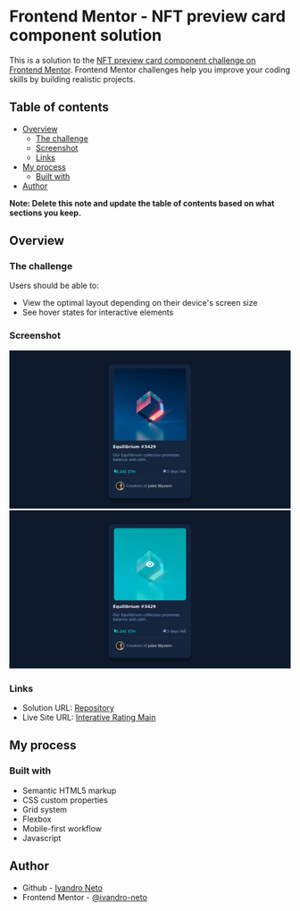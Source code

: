 # Frontend Mentor - NFT preview card component solution

This is a solution to the [NFT preview card component challenge on Frontend Mentor](https://www.frontendmentor.io/challenges/nft-preview-card-component-SbdUL_w0U). Frontend Mentor challenges help you improve your coding skills by building realistic projects. 

## Table of contents

- [Overview](#overview)
  - [The challenge](#the-challenge)
  - [Screenshot](#screenshot)
  - [Links](#links)
- [My process](#my-process)
  - [Built with](#built-with)
- [Author](#author)


**Note: Delete this note and update the table of contents based on what sections you keep.**

## Overview

### The challenge

Users should be able to:

- View the optimal layout depending on their device's screen size
- See hover states for interactive elements

### Screenshot

![Screenshot first view](./Screenshots/screenshot_desktop.png)
![Screenshot second view](./Screenshots/screenshot_active.png)


### Links

- Solution URL: [Repository](https://github.com/ivandro-neto/interactive-rating-main.git)
- Live Site URL: [Interative Rating Main](https://ivandro-neto.github.io/interactive-rating-main/)

## My process

### Built with

- Semantic HTML5 markup
- CSS custom properties
- Grid system
- Flexbox
- Mobile-first workflow
- Javascript 

## Author

- Github - [Ivandro Neto](https://github.com/ivandro-neto)
- Frontend Mentor - [@ivandro-neto](https://www.frontendmentor.io/profile/ivandro-neto)
